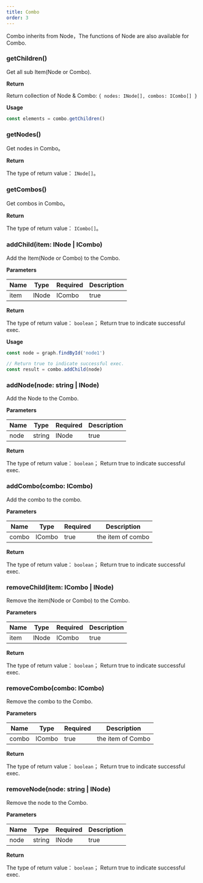 ```yaml
---
title: Combo
order: 3
---
```


Combo inherits from Node，The functions of Node are also available for Combo.

### getChildren()
Get all sub Item(Node or Combo).

**Return**

Return collection of Node & Combo: `{ nodes: INode[], combos: ICombo[] }`


**Usage**

```javascript
const elements = combo.getChildren()
```


### getNodes()
Get nodes in Combo。

**Return**

The type of return value： `INode[]`。


### getCombos()
Get combos in Combo。

**Return**

The type of return value： `ICombo[]`。


### addChild(item: INode | ICombo)
Add the Item(Node or Combo) to the Combo.

**Parameters**

| Name | Type | Required | Description |
| ---- | ---- | -------- | ----------- |
| item | INode | ICombo | true | the item of node or combo |


**Return**

The type of return value： `boolean`；
Return true to indicate successful exec.


**Usage**

```javascript
const node = graph.findById('node1')

// Return true to indicate successful exec.
const result = combo.addChild(node)
```


### addNode(node: string | INode)
Add the Node to the Combo.

**Parameters**

| Name | Type | Required | Description |
| ---- | ---- | -------- | ----------- |
| node | string | INode | true | node id or the item of node |


**Return**

The type of return value： `boolean`；
Return true to indicate successful exec.


### addCombo(combo: ICombo)
Add the combo to the combo.

**Parameters**

| Name | Type | Required | Description |
| ---- | ---- | -------- | ----------- |
| combo | ICombo | true | the item of combo |


**Return**

The type of return value： `boolean`；
Return true to indicate successful exec.


### removeChild(item: ICombo | INode)
Remove the item(Node or Combo) to the Combo.

**Parameters**

| Name | Type | Required | Description |
| ---- | ---- | -------- | ----------- |
| item | INode | ICombo | true | the item of node or combo |


**Return**

The type of return value： `boolean`；
Return true to indicate successful exec.


### removeCombo(combo: ICombo)
Remove the combo to the Combo.

**Parameters**

| Name | Type | Required | Description |
| ---- | ---- | -------- | ----------- |
| combo | ICombo | true | the item of Combo |


**Return**

The type of return value： `boolean`；
Return true to indicate successful exec.


### removeNode(node: string | INode)
Remove the node to the Combo.

**Parameters**

| Name | Type | Required | Description |
| ---- | ---- | -------- | ----------- |
| node | string | INode | true | node id or the item of Node |


**Return**

The type of return value： `boolean`；
Return true to indicate successful exec.

